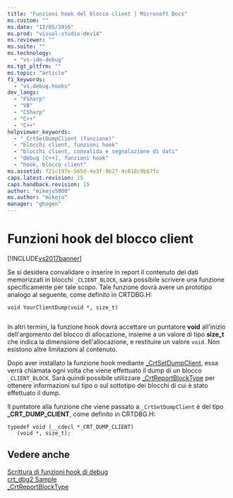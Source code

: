 ```yaml
---
title: "Funzioni hook del blocco client | Microsoft Docs"
ms.custom: ""
ms.date: "12/05/2016"
ms.prod: "visual-studio-dev14"
ms.reviewer: ""
ms.suite: ""
ms.technology: 
  - "vs-ide-debug"
ms.tgt_pltfrm: ""
ms.topic: "article"
f1_keywords: 
  - "vs.debug.hooks"
dev_langs: 
  - "FSharp"
  - "VB"
  - "CSharp"
  - "C++"
  - "C++"
helpviewer_keywords: 
  - "_CrtSetDumpClient (funzione)"
  - "blocchi client, funzioni hook"
  - "blocchi client, convalida e segnalazione di dati"
  - "debug [C++], funzioni hook"
  - "hook, blocco client"
ms.assetid: f21c197e-565d-4e3f-9b27-4c018c9b87fc
caps.latest.revision: 15
caps.handback.revision: 15
author: "mikejo5000"
ms.author: "mikejo"
manager: "ghogen"
---
```

# Funzioni hook del blocco client
[!INCLUDE[vs2017banner](../code-quality/includes/vs2017banner.md)]

Se si desidera convalidare o inserire in report il contenuto dei dati memorizzati in blocchi `_CLIENT_BLOCK`, sarà possibile scrivere una funzione specificamente per tale scopo.  Tale funzione dovrà avere un prototipo analogo al seguente, come definito in CRTDBG.H:  
  
```  
void YourClientDump(void *, size_t)  
  
```  
  
 In altri termini, la funzione hook dovrà accettare un puntatore **void** all'inizio dell'argomento del blocco di allocazione, insieme a un valore di tipo **size\_t** che indica la dimensione dell'allocazione, e restituire un valore `void`.  Non esistono altre limitazioni al contenuto.  
  
 Dopo aver installato la funzione hook mediante [\_CrtSetDumpClient](/visual-cpp/c-runtime-library/reference/crtsetdumpclient), essa verrà chiamata ogni volta che viene effettuato il dump di un blocco `_CLIENT_BLOCK`.  Sarà quindi possibile utilizzare [\_CrtReportBlockType](/visual-cpp/c-runtime-library/reference/crtreportblocktype) per ottenere informazioni sul tipo o sul sottotipo dei blocchi di cui è stato effettuato il dump.  
  
 Il puntatore alla funzione che viene passato a `_CrtSetDumpClient` è del tipo **\_CRT\_DUMP\_CLIENT**, come definito in CRTDBG.H:  
  
```  
typedef void (__cdecl *_CRT_DUMP_CLIENT)  
   (void *, size_t);  
```  
  
## Vedere anche  
 [Scrittura di funzioni hook di debug](../debugger/debug-hook-function-writing.md)   
 [crt\_dbg2 Sample](http://msdn.microsoft.com/it-it/21e1346a-6a17-4f57-b275-c76813089167)   
 [\_CrtReportBlockType](/visual-cpp/c-runtime-library/reference/crtreportblocktype)